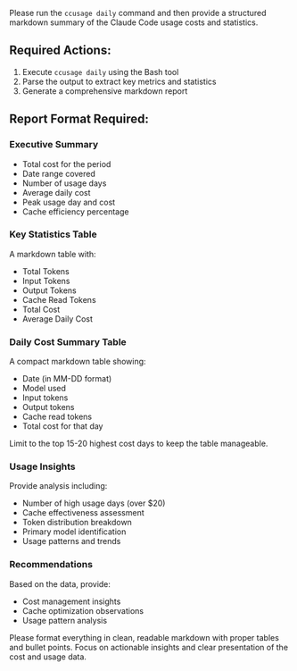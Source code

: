Please run the `ccusage daily` command and then provide a structured markdown summary of the Claude Code usage costs and statistics.

## Required Actions:
1. Execute `ccusage daily` using the Bash tool
2. Parse the output to extract key metrics and statistics
3. Generate a comprehensive markdown report

## Report Format Required:

### Executive Summary
- Total cost for the period
- Date range covered
- Number of usage days
- Average daily cost
- Peak usage day and cost
- Cache efficiency percentage

### Key Statistics Table
A markdown table with:
- Total Tokens
- Input Tokens  
- Output Tokens
- Cache Read Tokens
- Total Cost
- Average Daily Cost

### Daily Cost Summary Table
A compact markdown table showing:
- Date (in MM-DD format)
- Model used
- Input tokens
- Output tokens  
- Cache read tokens
- Total cost for that day

Limit to the top 15-20 highest cost days to keep the table manageable.

### Usage Insights
Provide analysis including:
- Number of high usage days (over $20)
- Cache effectiveness assessment
- Token distribution breakdown
- Primary model identification
- Usage patterns and trends

### Recommendations
Based on the data, provide:
- Cost management insights
- Cache optimization observations
- Usage pattern analysis

Please format everything in clean, readable markdown with proper tables and bullet points. Focus on actionable insights and clear presentation of the cost and usage data.